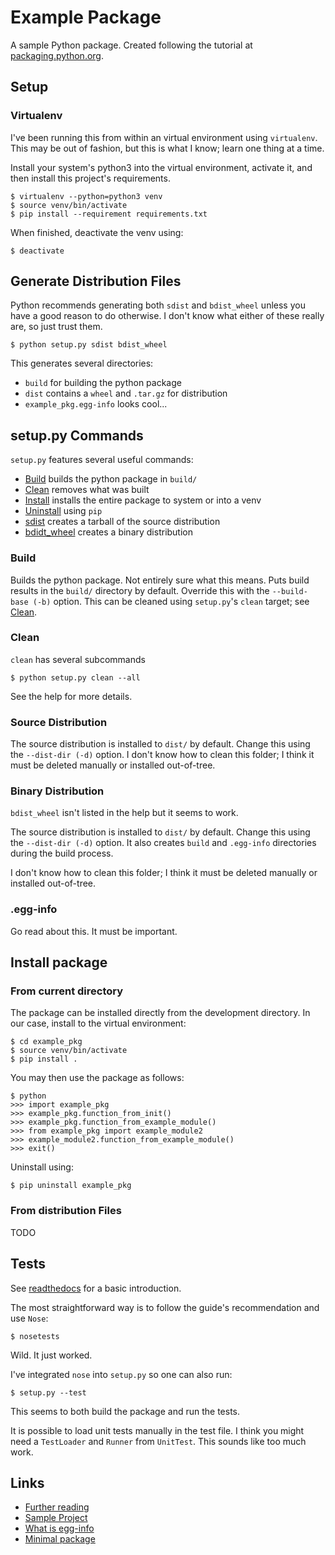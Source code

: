 # Example Package

A sample Python package.
Created following the tutorial at [packaging.python.org](https://packaging.python.org/tutorials/packaging-projects/).

## Setup

### Virtualenv

I've been running this from within an virtual environment using `virtualenv`.
This may be out of fashion, but this is what I know; learn one thing at a time.

Install your system's python3 into the virtual environment, activate it, and then install this project's requirements.

```
$ virtualenv --python=python3 venv
$ source venv/bin/activate
$ pip install --requirement requirements.txt
```

When finished, deactivate the venv using:
```
$ deactivate
```

## Generate Distribution Files

Python recommends generating both `sdist` and `bdist_wheel` unless you have
a good reason to do otherwise.
I don't know what either of these really are, so just trust them.

```
$ python setup.py sdist bdist_wheel
```

This generates several directories:

  * `build` for building the python package
  * `dist` contains a `wheel` and `.tar.gz` for distribution
  * `example_pkg.egg-info` looks cool...

## setup.py Commands

`setup.py` features several useful commands:

  * [Build](#build) builds the python package in `build/`
  * [Clean](#clean) removes what was built
  * [Install](#install) installs the entire package to system or into a venv
  * [Uninstall](#uninstall) using `pip`
  * [sdist](#source-distribution) creates a tarball of the source distribution
  * [bdidt_wheel](#binary-distribution) creates a binary distribution

### Build

Builds the python package. Not entirely sure what this means.
Puts build results in the `build/` directory by default.
Override this with the `--build-base (-b)` option.
This can be cleaned using `setup.py`'s `clean` target; see [Clean](#clean).

### Clean

`clean` has several subcommands

```
$ python setup.py clean --all
```

See the help for more details.

### Source Distribution

The source distribution is installed to `dist/` by default.
Change this using the `--dist-dir (-d)` option.
I don't know how to clean this folder; I think it must be deleted manually or
installed out-of-tree.

### Binary Distribution

`bdist_wheel` isn't listed in the help but it seems to work.

The source distribution is installed to `dist/` by default.
Change this using the `--dist-dir (-d)` option.
It also creates `build` and `.egg-info` directories during the build process.

I don't know how to clean this folder; I think it must be deleted manually or
installed out-of-tree.

### .egg-info

Go read about this. It must be important.

## Install package

### From current directory

The package can be installed directly from the development directory.
In our case, install to the virtual environment:

```
$ cd example_pkg
$ source venv/bin/activate
$ pip install .
```

You may then use the package as follows:
```
$ python
>>> import example_pkg
>>> example_pkg.function_from_init()
>>> example_pkg.function_from_example_module()
>>> from example_pkg import example_module2
>>> example_module2.function_from_example_module()
>>> exit()
```

Uninstall using:
```
$ pip uninstall example_pkg
```


### From distribution Files

TODO


## Tests

See [readthedocs](https://python-packaging.readthedocs.io/en/latest/testing.html)
for a basic introduction.

The most straightforward way is to follow the guide's recommendation and use `Nose`:

```
$ nosetests
```
Wild. It just worked.

I've integrated `nose` into `setup.py` so one can also run:

```
$ setup.py --test
```

This seems to both build the package and run the tests.

It is possible to load unit tests manually in the test file.
I think you might need a `TestLoader` and `Runner` from `UnitTest`.
This sounds like too much work.


## Links

  * [Further reading](https://packaging.python.org/guides/distributing-packages-using-setuptools/)
  * [Sample Project](https://github.com/pypa/sampleproject/blob/master/setup.cfg)
  * [What is egg-info](https://stackoverflow.com/questions/3779915/why-does-python-setup-py-sdist-create-unwanted-project-egg-info-in-project-r)
  * [Minimal package](http://python-packaging.readthedocs.io/en/latest/minimal.html)
